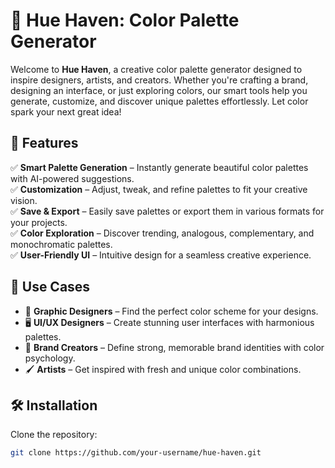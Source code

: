 # 🎨 Hue Haven: Color Palette Generator

Welcome to **Hue Haven**, a creative color palette generator designed to inspire designers, artists, and creators. Whether you're crafting a brand, designing an interface, or just exploring colors, our smart tools help you generate, customize, and discover unique palettes effortlessly. Let color spark your next great idea!  

## 🚀 Features  

✅ **Smart Palette Generation** – Instantly generate beautiful color palettes with AI-powered suggestions.  
✅ **Customization** – Adjust, tweak, and refine palettes to fit your creative vision.  
✅ **Save & Export** – Easily save palettes or export them in various formats for your projects.  
✅ **Color Exploration** – Discover trending, analogous, complementary, and monochromatic palettes.  
✅ **User-Friendly UI** – Intuitive design for a seamless creative experience.  

## 🎯 Use Cases  

- 🎨 **Graphic Designers** – Find the perfect color scheme for your designs.  
- 🖥️ **UI/UX Designers** – Create stunning user interfaces with harmonious palettes.  
- 📢 **Brand Creators** – Define strong, memorable brand identities with color psychology.  
- 🖌️ **Artists** – Get inspired with fresh and unique color combinations.  

## 🛠️ Installation  

Clone the repository:  

```sh
git clone https://github.com/your-username/hue-haven.git
